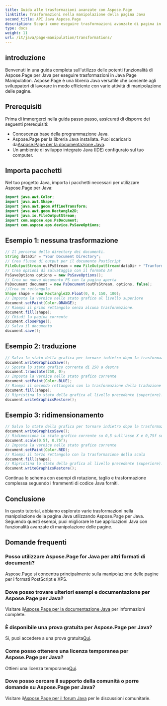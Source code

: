 ```yaml
---
title: Guida alle trasformazioni avanzate con Aspose.Page
linktitle: Trasformazioni nella manipolazione della pagina Java
second_title: API Java Aspose.Page
description: Scopri come eseguire trasformazioni avanzate di pagina in Java utilizzando Aspose.Page per Java. Migliora le tue applicazioni Java con potenti capacità di manipolazione.
type: docs
weight: 11
url: /it/java/page-manipulation/transformations/
---
```

## introduzione
Benvenuti in una guida completa sull'utilizzo delle potenti funzionalità di Aspose.Page per Java per eseguire trasformazioni in Java Page Manipulation. Aspose.Page è una libreria Java versatile che consente agli sviluppatori di lavorare in modo efficiente con varie attività di manipolazione delle pagine.
## Prerequisiti
Prima di immergerci nella guida passo passo, assicurati di disporre dei seguenti prerequisiti:
- Conoscenza base della programmazione Java.
-  Aspose.Page per la libreria Java installata. Puoi scaricarlo da[Aspose.Page per la documentazione Java](https://reference.aspose.com/page/java/).
- Un ambiente di sviluppo integrato Java (IDE) configurato sul tuo computer.
## Importa pacchetti
Nel tuo progetto Java, importa i pacchetti necessari per utilizzare Aspose.Page per Java:
```java
import java.awt.Color;
import java.awt.Shape;
import java.awt.geom.AffineTransform;
import java.awt.geom.Rectangle2D;
import java.io.FileOutputStream;
import com.aspose.eps.PsDocument;
import com.aspose.eps.device.PsSaveOptions;

```
## Esempio 1: nessuna trasformazione
```java
// Il percorso della directory dei documenti.
String dataDir = "Your Document Directory";
// Crea flusso di output per il documento PostScript
FileOutputStream outPsStream = new FileOutputStream(dataDir + "Tranformations_outPS.ps");
// Crea opzioni di salvataggio con il formato A4
PsSaveOptions options = new PsSaveOptions();
// Crea un nuovo documento PS con la pagina aperta
PsDocument document = new PsDocument(outPsStream, options, false);
//Crea un rettangolo
Shape shape = new Rectangle2D.Float(0, 0, 150, 100);
// Imposta la vernice nello stato grafico al livello superiore
document.setPaint(Color.ORANGE);
// Riempi il primo rettangolo senza alcuna trasformazione.
document.fill(shape);
// Chiudi la pagina corrente
document.closePage();
// Salva il documento
document.save();
```
## Esempio 2: traduzione
```java
// Salva lo stato della grafica per tornare indietro dopo la trasformazione
document.writeGraphicsSave();
// Sposta lo stato grafico corrente di 250 a destra
document.translate(250, 0);
// Imposta la vernice nello stato grafico corrente
document.setPaint(Color.BLUE);
// Riempi il secondo rettangolo con la trasformazione della traduzione
document.fill(shape);
// Ripristina lo stato della grafica al livello precedente (superiore).
document.writeGraphicsRestore();
```
## Esempio 3: ridimensionamento
```java
// Salva lo stato della grafica per tornare indietro dopo la trasformazione
document.writeGraphicsSave();
// Ridimensiona lo stato grafico corrente su 0,5 sull'asse X e 0,75f sull'asse Y
document.scale(0.5f, 0.75f);
// Imposta la vernice nello stato grafico corrente
document.setPaint(Color.RED);
// Riempi il terzo rettangolo con la trasformazione della scala
document.fill(shape);
// Ripristina lo stato della grafica al livello precedente (superiore).
document.writeGraphicsRestore();
```
Continua lo schema con esempi di rotazione, taglio e trasformazione complessa seguendo i frammenti di codice Java forniti.
## Conclusione
In questo tutorial, abbiamo esplorato varie trasformazioni nella manipolazione della pagina Java utilizzando Aspose.Page per Java. Seguendo questi esempi, puoi migliorare le tue applicazioni Java con funzionalità avanzate di manipolazione delle pagine.
## Domande frequenti
### Posso utilizzare Aspose.Page for Java per altri formati di documenti?
Aspose.Page si concentra principalmente sulla manipolazione delle pagine per i formati PostScript e XPS.
### Dove posso trovare ulteriori esempi e documentazione per Aspose.Page per Java?
 Visitare il[Aspose.Page per la documentazione Java](https://reference.aspose.com/page/java/) per informazioni complete.
### È disponibile una prova gratuita per Aspose.Page per Java?
 Sì, puoi accedere a una prova gratuita[Qui](https://releases.aspose.com/).
### Come posso ottenere una licenza temporanea per Aspose.Page per Java?
 Ottieni una licenza temporanea[Qui](https://purchase.aspose.com/temporary-license/).
### Dove posso cercare il supporto della comunità o porre domande su Aspose.Page per Java?
 Visitare il[Aspose.Page per il forum Java](https://forum.aspose.com/c/page/39) per le discussioni comunitarie.